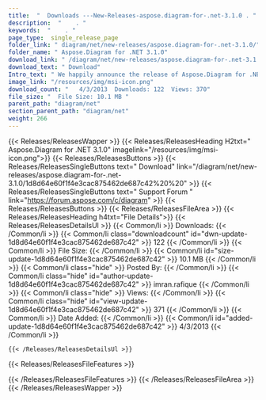 ```yaml
---
title:  "  Downloads ---New-Releases-aspose.diagram-for-.net-3.1.0 . " 
description:  "    . " 
keywords:  "    . " 
page_type:  single_release_page
folder_link: " diagram/net/new-releases/aspose.diagram-for-.net-3.1.0/"
folder_name: " Aspose.Diagram for .NET 3.1.0"
download_link: " /diagram/net/new-releases/aspose.diagram-for-.net-3.1.0/1d8d64e60f1f4e3cac875462de687c42"
download_text: " Download"
Intro_text: " We happily announce the release of Aspose.Diagram for .NET 3.1.0. This release i..."
image_link: "/resources/img/msi-icon.png"
download_count: "   4/3/2013  Downloads: 122  Views: 370"
file_size: "  File Size: 10.1 MB "
parent_path: "diagram/net"
section_parent_path: "diagram/net"
weight: 266
---
```


{{< Releases/ReleasesWapper >}}
  {{< Releases/ReleasesHeading H2txt=" Aspose.Diagram for .NET 3.1.0" imagelink="/resources/img/msi-icon.png">}}
  {{< Releases/ReleasesButtons >}}
    {{< Releases/ReleasesSingleButtons text=" Download" link="/diagram/net/new-releases/aspose.diagram-for-.net-3.1.0/1d8d64e60f1f4e3cac875462de687c42%20%20" >}}
    {{< Releases/ReleasesSingleButtons text=" Support Forum " link="https://forum.aspose.com/c/diagram" >}}
  {{< Releases/ReleasesButtons >}}
  {{< Releases/ReleasesFileArea >}}
    {{< Releases/ReleasesHeading h4txt="File Details">}}
    {{< Releases/ReleasesDetailsUl >}}
            {{< Common/li  >}} Downloads: {{< /Common/li >}} 
      {{< Common/li class="downloadcount" id="dwn-update-1d8d64e60f1f4e3cac875462de687c42" >}} 122 {{< /Common/li >}} 
      {{< Common/li  >}} File Size: {{< /Common/li >}} 
      {{< Common/li id="size-update-1d8d64e60f1f4e3cac875462de687c42" >}} 10.1 MB {{< /Common/li >}} 
      {{< Common/li  class="hide" >}} Posted By: {{< /Common/li >}} 
      {{< Common/li class="hide" id="author-update-1d8d64e60f1f4e3cac875462de687c42" >}} imran.rafique {{< /Common/li >}} 
      {{< Common/li class="hide"  >}} Views: {{< /Common/li >}} 
      {{< Common/li class="hide" id="view-update-1d8d64e60f1f4e3cac875462de687c42" >}} 371 {{< /Common/li >}} 
      {{< Common/li  >}} Date Added: {{< /Common/li >}} 
      {{< Common/li id="added-update-1d8d64e60f1f4e3cac875462de687c42" >}} 4/3/2013 {{< /Common/li >}} 

    {{< /Releases/ReleasesDetailsUl >}}

  {{< Releases/ReleasesFileFeatures >}}
      
  {{< /Releases/ReleasesFileFeatures >}}
 {{< /Releases/ReleasesFileArea >}}
{{< /Releases/ReleasesWapper >}}


